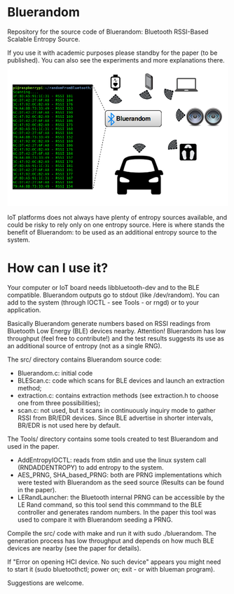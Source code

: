 # Bluerandom

Repository for the source code of Bluerandom: Bluetooth RSSI-Based Scalable Entropy Source.

If you use it with academic purposes please standby for the paper (to be published). You can also see the experiments and more explanations there.
![alt text](https://github.com/AAGiron/Bluerandom/blob/master/bluerandom.png)


IoT platforms does not always have plenty of entropy sources available, and could be risky to rely only on one entropy source. Here is where stands the benefit of Bluerandom: to be used as an additional entropy source to the system.

# How can I use it?

Your computer or IoT board needs libbluetooth-dev and to the BLE compatible. Bluerandom outputs go to stdout (like /dev/random). You can add to the system (through IOCTL - see Tools - or rngd) or to your application.

Basically Bluerandom generate numbers based on RSSI readings from Bluetooth Low Energy (BLE) devices nearby. Attention! Bluerandom has low throughput (feel free to contribute!) and the test results suggests its use as an additional source of entropy (not as a single RNG).

The src/ directory contains Bluerandom source code:
- Bluerandom.c: initial code
- BLEScan.c: code which scans for BLE devices and launch an extraction method;
- extraction.c: contains extraction methods (see extraction.h to choose one from three possibilities);
- scan.c: not used, but it scans in continuously inquiry mode to gather RSSI from BR/EDR devices. Since BLE advertise in shorter intervals, BR/EDR is not used here by default. 

The Tools/ directory contains some tools created to test Bluerandom and used in the paper.
- AddEntropyIOCTL: reads from stdin and use the linux system call (RNDADDENTROPY) to add entropy to the system.
- AES_PRNG, SHA_based_PRNG: both are PRNG implementations which were tested with Bluerandom as the seed source (Results can be found in the paper).
- LERandLauncher: the Bluetooth internal PRNG can be accessible by the LE Rand command, so this tool send this commmand to the BLE controller and generates random numbers. In the paper this tool was used to compare it with Bluerandom seeding a PRNG.


Compile the src/ code with make and run it with sudo ./bluerandom. The generation process has low throughput and depends on how much BLE devices are nearby (see the paper for details).

If "Error on opening HCI device. No such device" appears you might need to start it (sudo bluetoothctl; power on; exit - or with blueman program).


Suggestions are welcome.
